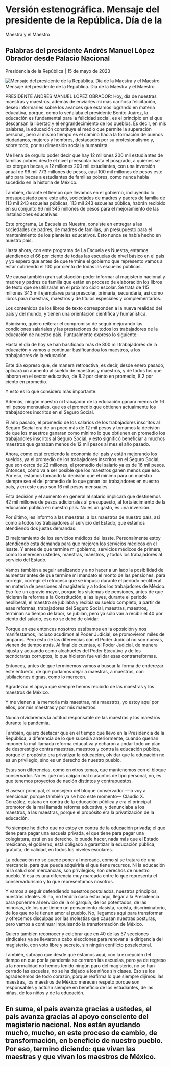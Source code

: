 #  Versión estenográfica. Mensaje del presidente de la República. Día de la
Maestra y el Maestro

##  Palabras del presidente Andrés Manuel López Obrador desde Palacio Nacional

Presidencia de la República | 15 de mayo de 2023 

![Mensaje del presidente de la República. Día de la Maestra y el
Maestro](https://www.gob.mx/cms/uploads/article/main_image/132852/f7b9e687-c4fd-435c-954f-f3a9fcd7f35c.jpeg)
Mensaje del presidente de la República. Día de la Maestra y el Maestro

PRESIDENTE ANDRÉS MANUEL LÓPEZ OBRADOR: Hoy, día de nuestras maestras y
maestros, además de enviarles mi más cariñosa felicitación, deseo informarles
sobre los avances que estamos logrando en materia educativa, porque, como lo
señalaba el presidente Benito Juárez, la educación es fundamental para la
felicidad social, es el principio en el que descansan la libertad y el
engrandecimiento de los pueblos. Es decir, en mis palabras, la educación
constituye el medio que permite la superación personal, pero al mismo tiempo
es el camino hacia la formación de buenos ciudadanos, mujeres y hombres,
destacados por su profesionalismo y, sobre todo, por su dimensión social y
humanista.

Me llena de orgullo poder decir que hay 12 millones 200 mil estudiantes de
familias pobres desde el nivel preescolar hasta el posgrado, a quienes se les
otorgan becas, a 12 millones 200 mil estudiantes, con una inversión anual de
96 mil 773 millones de pesos, casi 100 mil millones de pesos este año para
becas a estudiantes de familias pobres, como nunca había sucedido en la
historia de México.

También, durante el tiempo que llevamos en el gobierno, incluyendo lo
presupuestado para este año, sociedades de madres y padres de familia de 113
mil 243 escuelas públicas, 113 mil 243 escuelas pública, habrán recibido en su
conjunto 66 mil 345 millones de pesos para el mejoramiento de las
instalaciones educativas.

Este programa, La Escuela es Nuestra, consiste en entregar a las sociedades de
padres, de madres de familias, un presupuesto para el mantenimiento de los
planteles educativos. Esto nunca se había hecho en nuestro país.

Hasta ahora, con este programa de La Escuela es Nuestra, estamos atendiendo el
66 por ciento de todas las escuelas de nivel básico en el país y yo espero que
antes de que termine el gobierno que represento vamos a estar cubriendo el 100
por ciento de todas las escuelas públicas.

Me causa también gran satisfacción poder informar al magisterio nacional y
madres y padres de familia que están en proceso de elaboración los libros de
texto que se utilizarán en el próximo ciclo escolar. Se trata de 115 millones
343 mil ejemplares para prescolar, primaria, secundaria, así como libros para
maestras, maestros y de títulos especiales y complementarios.

Los contenidos de los libros de texto corresponden a la nueva realidad del
país y del mundo, y tienen una orientación científica y humanística.

Asimismo, quiero reiterar el compromiso de seguir mejorando las condiciones
salariales y las prestaciones de todos los trabajadores de la educación de
nuestro país. Puntualmente expreso lo siguiente:

Hasta el día de hoy se han basificado más de 800 mil trabajadores de la
educación y vamos a continuar basificandoa los maestros, a los trabajadores de
la educación.

Este día expreso que, de manera retroactiva, es decir, desde enero pasado,
aplicará un aumento al sueldo de maestras y maestros, y de todos los que
laboran en el sector educativo, de 8.2 por ciento en promedio, 8.2 por ciento
en promedio.

Y esto es lo que considero más importante:

Además, ningún maestro ni trabajador de la educación ganará menos de 16 mil
pesos mensuales, que es el promedio que obtienen actualmente los trabajadores
inscritos en el Seguro Social.

El año pasado, el promedio de los salarios de los trabajadores inscritos al
Seguro Social era de un poco más de 12 mil pesos y tomamos la decisión de que
los maestros ganaran como mínimo lo que obtienen en promedio los trabajadores
inscritos al Seguro Social, y esto significó beneficiar a muchos maestros que
ganaban menos de 12 mil pesos al mes el año pasado.

Ahora, como está creciendo la economía del país y están mejorando los sueldos,
ya el promedio de los trabajadores inscritos en el Seguro Social, que son
cerca de 22 millones, el promedio del salario ya es de 16 mil pesos. Entonces,
cómo va a ser posible que los maestros ganen menos que eso. Por eso, estamos
tomando la decisión que el mínimo para un maestro siempre sea el del promedio
de lo que ganan los trabajadores en nuestro país, y en este caso son 16 mil
pesos mensuales.

Esta decisión y el aumento en general al salario implicará que destinemos 42
mil millones de pesos adicionales al presupuesto, al fortalecimiento de la
educación pública en nuestro país. No es un gasto, es una inversión.

Por último, les informo a las maestras, a los maestros de nuestro país, así
como a todos los trabajadores al servicio del Estado, que estamos atendiendo
dos justas demandas:

El mejoramiento de los servicios médicos del Issste. Personalmente estoy
atendiendo esta demanda para que mejoren los servicios médicos en el Issste. Y
antes de que termine mi gobierno, servicios médicos de primera, como lo
merecen ustedes, maestras, maestros, y todos los trabajadores al servicio del
Estado.

Vamos también a seguir analizando y a no hacer a un lado la posibilidad de
aumentar antes de que termine mi mandato el monto de las pensiones, para
corregir, corregir el retroceso que se impuso durante el periodo neoliberal en
materia de pensiones al magisterio y a todos los trabajadores de México. Eso
fue un agravio mayor, porque los sistemas de pensiones, antes de que hicieran
la reforma a la Constitución, a las leyes, durante el periodo neoliberal, el
maestro se jubilaba y recibía su sueldo completo; a partir de esas reformas,
trabajadores del Seguro Social, maestras, maestros, terminan su tiempo de
labor, se jubilan, pero ya sólo van a recibir el 40 por ciento del salario,
eso no se debe de olvidar.

Porque en ese entonces nosotros estábamos en la oposición y nos manifestamos,
incluso acudimos al Poder Judicial, se promovieron miles de amparos. Pero esto
de las diferencias con el Poder Judicial no son nuevas, vienen de tiempo
atrás. Al final de cuentas, el Poder Judicial, de manera injusta y actuando
como alcahuetes del Poder Ejecutivo y de los tecnócratas corruptos, lo que
hicieron fue validar esas contrarreformas.

Entonces, antes de que terminemos vamos a buscar la forma de enderezar este
entuerto, de que podamos dejar a maestras, a maestros, con jubilaciones
dignas, como lo merecen.

Agradezco el apoyo que siempre hemos recibido de las maestras y los maestros
de México.

Y me vienen a la memoria mis maestras, mis maestros, yo estoy aquí por ellos,
por mis maestras y por mis maestros.

Nunca olvidaremos la actitud responsable de las maestras y los maestros
durante la pandemia.

También, quiero destacar que en el tiempo que llevo en la Presidencia de la
República, a diferencia de lo que sucedía anteriormente, cuando querían
imponer la mal llamada reforma educativa y echaron a andar todo un plan de
desprestigio contra maestras, maestros y contra la educación pública, porque
el propósito era privatizar la educación, olvidar que la educación no es un
privilegio, sino es un derecho de nuestro pueblo.

Estas son diferencias, como en otros temas, que mantenemos con el bloque
conservador. No es que nos caigan mal o asuntos de tipo personal, no, es que
tenemos proyectos de nación distintos y contrapuestos.

El asesor principal, el consejero del bloque conservador —lo voy a mencionar,
porque también ya se hizo este momento— Claudio X. González, estaba en contra
de la educación pública y era el principal promotor de la mal llamada reforma
educativa, y denunciaba a los maestros, a las maestras, porque el propósito
era la privatización de la educación.

Yo siempre he dicho que no estoy en contra de la educación privada; el que
tiene para pagar una escuela privada, el que tiene para pagar una colegiatura,
está en su derecho, lo puede hacer, nada más que el Estado mexicano, el
gobierno, está obligado a garantizar la educación pública, gratuita, de
calidad, en todos los niveles escolares.

La educación no se puede poner al mercado, como si se tratara de una
mercancía, para que pueda adquirirla el que tiene recursos. Ni la educación ni
la salud son mercancías, son privilegios; son derechos de nuestro pueblo. Y
esa es una diferencia muy marcada entre lo que representa el conservadurismo y
lo que representamos nosotros.

Y vamos a seguir defendiendo nuestros postulados, nuestros principios,
nuestros ideales. Si no, no tendría caso estar aquí, llegar a la Presidencia
para ponerme al servicio de la oligarquía, de los potentados, de las minorías,
de los que tienen un pensamiento clasista, racista, discriminatorio, de los
que no le tienen amor al pueblo. No, llegamos aquí para transformar y
ofrecemos disculpas por las molestias que causan nuestras posturas, pero vamos
a continuar impulsando la transformación de México.

Quiero también reconocer y celebrar que en 40 de las 57 secciones sindicales
ya se llevaron a cabo elecciones para renovar a la dirigencia del magisterio,
con voto libre y secreto, sin ningún conflicto poselectoral.

También, subrayo que desde que estamos aquí, con la excepción del tiempo en
que por la pandemia se cerraron las escuelas, pero ya de regreso a la
normalidad no hemos tenido ningún paro del magisterio, no se han cerrado las
escuelas, no se ha dejado a los niños sin clases. Eso se los agradecemos de
todo corazón, porque reafirma lo que siempre dijimos: las maestras, los
maestros de México merecen respeto porque son responsables y actúan siempre en
beneficio de los estudiantes, de las niñas, de los niños y de la educación.

En suma, el país avanza gracias a ustedes, el país avanza gracias al apoyo
consciente del magisterio nacional. Nos están ayudando mucho, mucho, en este
proceso de cambio, de transformación, en beneficio de nuestro pueblo. Por eso,
termino diciendo: que vivan las maestras y que vivan los maestros de México.
---

